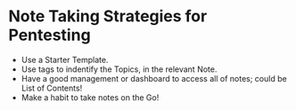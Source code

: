 # Note Taking Strategies for Pentesting

- Use a Starter Template.
- Use tags to indentify the Topics, in the relevant Note.
- Have a good management or dashboard to access all of notes; could be List of
  Contents!
- Make a habit to take notes on the Go!
